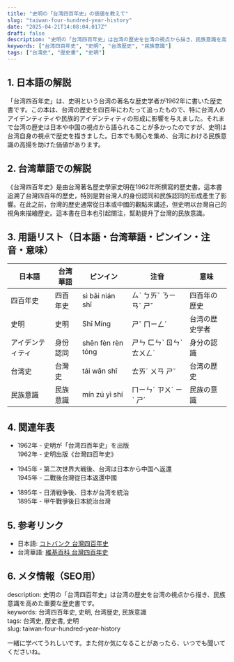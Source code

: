 ```yaml
---
title: "史明の「台湾四百年史」の価値を教えて"
slug: "taiwan-four-hundred-year-history"
date: "2025-04-21T14:08:04.017Z"
draft: false
description: "史明の「台湾四百年史」は台湾の歴史を台湾の視点から描き、民族意識を高めた重要な歴史書です。"
keywords: ["台湾四百年史", "史明", "台湾歴史", "民族意識"]
tags: ["台湾史", "歴史書", "史明"]
---
```


## 1. 日本語の解説  
「台湾四百年史」は、史明という台湾の著名な歴史学者が1962年に書いた歴史書です。この本は、台湾の歴史を四百年にわたって追ったもので、特に台湾人のアイデンティティや民族的アイデンティティの形成に影響を与えました。それまで台湾の歴史は日本や中国の視点から語られることが多かったのですが、史明は台湾自身の視点で歴史を描きました。日本でも関心を集め、台湾における民族意識の高揚を助けた価値があります。

## 2. 台湾華語での解説  
《台灣四百年史》是由台灣著名歷史學家史明在1962年所撰寫的歷史書。這本書追溯了台灣四百年的歷史，特別是對台灣人的身份認同和民族認同的形成產生了影響。在此之前，台灣的歷史通常從日本或中國的觀點來講述，但史明以台灣自己的視角來描繪歷史。這本書在日本也引起關注，幫助提升了台灣的民族意識。

## 3. 用語リスト（日本語・台湾華語・ピンイン・注音・意味）  

| 日本語     | 台湾華語        | ピンイン       | 注音      | 意味                     |
|------------|----------------|---------------|----------|------------------------|
| 四百年史   | 四百年史       | sì bǎi nián shǐ | ㄙˋ ㄅㄞˇ ㄋㄧㄢˊ ㄕˇ | 四百年の歴史           |
| 史明       | 史明           | Shǐ Míng      | ㄕˇ ㄇㄧㄥˊ          | 台湾の歴史学者          |
| アイデンティティ | 身份認同        | shēn fèn rèn tóng | ㄕㄣ ㄈㄣˋ ㄖㄣˋ ㄊㄨㄥˊ | 身分の認識             |
| 台湾史     | 台灣史         | tái wān shǐ   | ㄊㄞˊ ㄨㄢ ㄕˇ      | 台湾の歴史             |
| 民族意識   | 民族意識       | mín zú yì shí | ㄇㄧㄣˊ ㄗㄨˊ ㄧˋ ㄕˊ | 民族の意識             |

## 4. 関連年表  

- 1962年 - 史明が「台湾四百年史」を出版  
  1962年 - 史明出版《台灣四百年史》  

- 1945年 - 第二次世界大戦後、台湾は日本から中国へ返還  
  1945年 - 二戰後台灣從日本返還中國  

- 1895年 - 日清戦争後、日本が台湾を統治  
  1895年 - 甲午戰爭後日本統治台灣  

## 5. 参考リンク  

- 日本語: [コトバンク 台灣四百年史](https://kotobank.jp/word/%E5%8F%B0%E6%B9%BE%E5%9B%9B%E7%99%BE%E5%B9%B4%E5%8F%B2-819625)  
- 台湾華語: [維基百科 台灣四百年史](https://zh.wikipedia.org/wiki/%E5%8F%B0%E7%81%A3%E5%9B%9B%E7%99%BE%E5%B9%B4%E5%8F%B2)  

## 6. メタ情報（SEO用）  
description: 史明の「台湾四百年史」は台湾の歴史を台湾の視点から描き、民族意識を高めた重要な歴史書です。  
keywords: 台湾四百年史, 史明, 台湾歴史, 民族意識  
tags: 台湾史, 歴史書, 史明  
slug: taiwan-four-hundred-year-history  

一緒に学べてうれしいです。また何か気になることがあったら、いつでも聞いてくださいね。